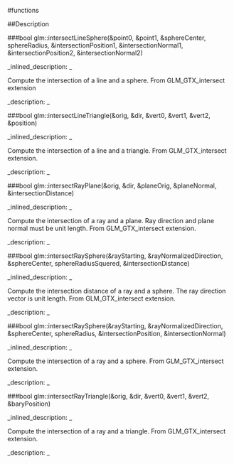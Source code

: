 #functions


<!--
_visible: True_
_advanced: False_
-->

##Description





<!----------------------------------------------------------------------------->

###bool glm::intersectLineSphere(&point0, &point1, &sphereCenter, sphereRadius, &intersectionPosition1, &intersectionNormal1, &intersectionPosition2, &intersectionNormal2)

<!--
_syntax: glm::intersectLineSphere(&point0, &point1, &sphereCenter, sphereRadius, &intersectionPosition1, &intersectionNormal1, &intersectionPosition2, &intersectionNormal2)_
_name: glm::intersectLineSphere_
_returns: bool_
_returns_description: _
_parameters: const genType &point0, const genType &point1, const genType &sphereCenter, typename genType::value_type sphereRadius, genType &intersectionPosition1, genType &intersectionNormal1, genType &intersectionPosition2, genType &intersectionNormal2_
_version_started: 0.10.0_
_version_deprecated: _
_summary: _
_constant: False_
_static: False_
_visible: True_
_advanced: False_
-->

_inlined_description: _

 Compute the intersection of a line and a sphere.
 From GLM_GTX_intersect extension





_description: _







<!----------------------------------------------------------------------------->

###bool glm::intersectLineTriangle(&orig, &dir, &vert0, &vert1, &vert2, &position)

<!--
_syntax: glm::intersectLineTriangle(&orig, &dir, &vert0, &vert1, &vert2, &position)_
_name: glm::intersectLineTriangle_
_returns: bool_
_returns_description: _
_parameters: const genType &orig, const genType &dir, const genType &vert0, const genType &vert1, const genType &vert2, genType &position_
_version_started: 0.10.0_
_version_deprecated: _
_summary: _
_constant: False_
_static: False_
_visible: True_
_advanced: False_
-->

_inlined_description: _

 Compute the intersection of a line and a triangle.
 From GLM_GTX_intersect extension.





_description: _







<!----------------------------------------------------------------------------->

###bool glm::intersectRayPlane(&orig, &dir, &planeOrig, &planeNormal, &intersectionDistance)

<!--
_syntax: glm::intersectRayPlane(&orig, &dir, &planeOrig, &planeNormal, &intersectionDistance)_
_name: glm::intersectRayPlane_
_returns: bool_
_returns_description: _
_parameters: const genType &orig, const genType &dir, const genType &planeOrig, const genType &planeNormal, typename genType::value_type &intersectionDistance_
_version_started: 0.10.0_
_version_deprecated: _
_summary: _
_constant: False_
_static: False_
_visible: True_
_advanced: False_
-->

_inlined_description: _

 Compute the intersection of a ray and a plane.
 Ray direction and plane normal must be unit length.
 From GLM_GTX_intersect extension.





_description: _







<!----------------------------------------------------------------------------->

###bool glm::intersectRaySphere(&rayStarting, &rayNormalizedDirection, &sphereCenter, sphereRadiusSquered, &intersectionDistance)

<!--
_syntax: glm::intersectRaySphere(&rayStarting, &rayNormalizedDirection, &sphereCenter, sphereRadiusSquered, &intersectionDistance)_
_name: glm::intersectRaySphere_
_returns: bool_
_returns_description: _
_parameters: const genType &rayStarting, const genType &rayNormalizedDirection, const genType &sphereCenter, const typename genType::value_type sphereRadiusSquered, typename genType::value_type &intersectionDistance_
_version_started: 0.10.0_
_version_deprecated: _
_summary: _
_constant: False_
_static: False_
_visible: True_
_advanced: False_
-->

_inlined_description: _

 Compute the intersection distance of a ray and a sphere.
 The ray direction vector is unit length.
 From GLM_GTX_intersect extension.





_description: _







<!----------------------------------------------------------------------------->

###bool glm::intersectRaySphere(&rayStarting, &rayNormalizedDirection, &sphereCenter, sphereRadius, &intersectionPosition, &intersectionNormal)

<!--
_syntax: glm::intersectRaySphere(&rayStarting, &rayNormalizedDirection, &sphereCenter, sphereRadius, &intersectionPosition, &intersectionNormal)_
_name: glm::intersectRaySphere_
_returns: bool_
_returns_description: _
_parameters: const genType &rayStarting, const genType &rayNormalizedDirection, const genType &sphereCenter, const typename genType::value_type sphereRadius, genType &intersectionPosition, genType &intersectionNormal_
_version_started: 0.10.0_
_version_deprecated: _
_summary: _
_constant: False_
_static: False_
_visible: True_
_advanced: False_
-->

_inlined_description: _

 Compute the intersection of a ray and a sphere.
 From GLM_GTX_intersect extension.





_description: _







<!----------------------------------------------------------------------------->

###bool glm::intersectRayTriangle(&orig, &dir, &vert0, &vert1, &vert2, &baryPosition)

<!--
_syntax: glm::intersectRayTriangle(&orig, &dir, &vert0, &vert1, &vert2, &baryPosition)_
_name: glm::intersectRayTriangle_
_returns: bool_
_returns_description: _
_parameters: const genType &orig, const genType &dir, const genType &vert0, const genType &vert1, const genType &vert2, genType &baryPosition_
_version_started: 0.10.0_
_version_deprecated: _
_summary: _
_constant: False_
_static: False_
_visible: True_
_advanced: False_
-->

_inlined_description: _

 Compute the intersection of a ray and a triangle.
 From GLM_GTX_intersect extension.





_description: _







<!----------------------------------------------------------------------------->

